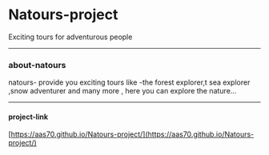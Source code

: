 # Natours-project
 Exciting tours for adventurous people
 
 

------------

### about-natours
natours- provide you exciting tours like -the forest explorer,t sea explorer ,snow adventurer and many more , here you can explore the nature...


------------

#### project-link
[https://aas70.github.io/Natours-project/](https://aas70.github.io/Natours-project/)


